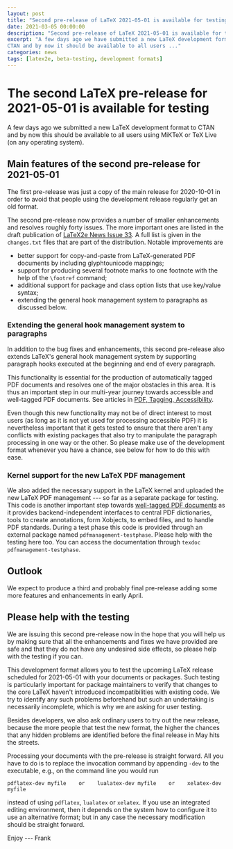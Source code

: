 ```yaml
---
layout: post
title: "Second pre-release of LaTeX 2021-05-01 is available for testing"
date: 2021-03-05 00:00:00
description: "Second pre-release of LaTeX 2021-05-01 is available for testing"
excerpt: "A few days ago we have submitted a new LaTeX development format to
CTAN and by now it should be available to all users ..."
categories: news
tags: [latex2e, beta-testing, development formats]
---
```


# The second LaTeX pre-release for 2021-05-01 is available for testing

A few days ago we submitted a new LaTeX development format to CTAN
and by now this should be available to all users using MiKTeX or TeX
Live (on any operating system).


## Main features of the second pre-release for 2021-05-01

The first pre-release was just a copy of the main release for
2020-10-01 in order to avoid that people using the development release
regularly get an old format.

The second pre-release now provides a number of smaller enhancements and
resolves roughly forty issues. The more important ones are listed in
the draft publication of <a href="{{site.baseurl}}/news/latex2e-news/ltnews33.pdf">LaTeX2e News
Issue 33</a>. A full list is given in the `changes.txt` files that are
part of the distribution. Notable improvements are
 - better support for copy-and-paste from LaTeX-generated PDF documents
   by including glyphtounicode mappings;
 - support for producing several footnote marks to one footnote with
   the help of the `\footref` command;
 - additional support for package and class option lists that use key/value syntax;
 - extending the general hook management system to paragraphs as discussed below.


### Extending the general hook management system to paragraphs

In addition to the bug fixes and enhancements, this second pre-release
also extends LaTeX's general hook management system by supporting
paragraph hooks executed at the beginning and end of every paragraph.

This functionality is essential for the production of automatically
tagged PDF documents and resolves one of the major obstacles in this
area. It is thus an important step in our multi-year journey towards
accessible and well-tagged PDF documents. See articles in <a href="{{site.baseurl}}/publications/indexbytopic/pdf/">PDF, Tagging, Accessibility</a>.

Even though this new functionality may not be of direct interest to
most users (as long as it is not yet used for processing accessible
PDF) it is nevertheless important that it gets tested to ensure that
there aren't any conflicts with existing packages that also try to
manipulate the paragraph processing in one way or the other. So please
make use of the development format whenever you have a chance, see
below for how to do this with ease.

### Kernel support for the new LaTeX PDF management

We also added the necessary support in the LaTeX kernel and uploaded the
new LaTeX PDF management --- so far as a separate package for testing.
This code is another important step towards <a href="{{site.baseurl}}/publications/indexbytopic/pdf/">well-tagged PDF
documents</a> as it provides backend-independent interfaces to
central PDF dictionaries, tools to create annotations, form Xobjects,
to embed files, and to handle PDF standards.  During a test phase this
code is provided through an external package named
`pdfmanagement-testphase`. Please help with the testing here too.
You can access the documentation through `texdoc pdfmanagement-testphase`.


## Outlook

We expect to produce a third and probably final pre-release adding
some more features and enhancements in early April.


## Please help with the testing

We are issuing this second pre-release now in the hope that you will help us by
making sure that all the enhancements and fixes we have provided are safe and that
they do not have any undesired side effects, so please help with the testing if
you can.

This development format allows you to test the upcoming LaTeX release scheduled
for 2021-05-01 with your documents or packages. Such testing is
particularly important for package maintainers to verify that changes
to the core LaTeX haven't introduced incompatibilities with existing
code. We try to identify any such problems beforehand but such an
undertaking is necessarily incomplete, which is why we are asking for user
testing.

Besides developers, we also ask ordinary users to try out the new
release, because the more people that test the new
format, the higher the chances that any hidden problems are identified
before the final release in May hits the streets.

Processing your documents with the pre-release is straight forward. All
you have to do is to replace the invocation command by appending
`-dev` to the executable, e.g., on the command line you would run

```
pdflatex-dev myfile    or    lualatex-dev myfile    or    xelatex-dev myfile
```

instead of using `pdflatex`, `lualatex` or `xelatex`. If you use an
integrated editing environment, then it depends on the system 
how to configure it to use an alternative format; but in any case the necessary
modification should be straight forward.




Enjoy --- Frank



<img src="https://ssl-vg03.met.vgwort.de/na/03770697eae2427c8a6bfe7e9b8ab332" width="1" height="1" alt="">
